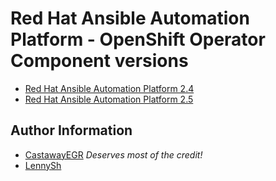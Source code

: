 # Red Hat Ansible Automation Platform - OpenShift Operator Component versions

- [Red Hat Ansible Automation Platform 2.4](AAP_24.md)
- [Red Hat Ansible Automation Platform 2.5](AAP_25.md)

Author Information
------------------
- [CastawayEGR](https://github.com/CastawayEGR) *Deserves most of the credit!*
- [LennySh](https://github.com/lennysh)
